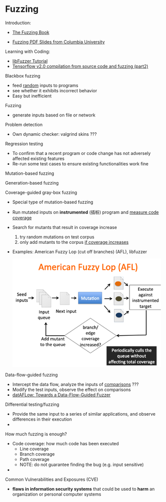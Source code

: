 # Fuzzing

Introduction:

- [The Fuzzing Book](https://www.fuzzingbook.org/html/Fuzzer.html)

- [Fuzzing PDF Slides from Columbia University](https://www.cs.columbia.edu/~suman/security_2/fuzzing.pdf)

Learning with Coding:

- [libFuzzer Tutorial](https://github.com/google/fuzzing/blob/master/tutorial/libFuzzerTutorial.md)
- [Tensorflow v2.0 compilation from source code and fuzzing (part2)](https://dongshuaike.github.io/tensorflow/2020/06/26/Tensorflow_v2.0_compilation_and_fuzzing_part_2.html)



Blackbox fuzzing

- feed <u>random</u> inputs to programs
- see whether it exhibits incorrect behavior
- Easy but inefficient

Fuzzing

- generate inputs based on file or network

Problem detection

- Own dynamic checker: valgrind skins ???

Regression testing

- To confirm that a recent program or code change has not adversely affected existing features
- Re-run some test cases to ensure existing functionalities work fine



Mutation-based fuzzing

Generation-based fuzzing

Coverage-guided gray-box fuzzing

- Special type of mutation-based fuzzing

- Run mutated inputs on **instrumented** (插桩) program and <u>measure code coverage</u>

- Search for mutants that result in coverage increase

    1) try random mutations on test corpus
    2) only add mutants to the corpus <u>if coverage increases</u>

- Examples: American Fuzzy Lop (cut off branches) (AFL), libfuzzer

    ![image-20220805153846935](fuzzing.assets/image-20220805153846935.png)

Data-flow-guided fuzzing

- Intercept the data flow, analyze the inputs of <u>comparisons</u> ???
- Modify the test inputs, observe the effect on comparisons
- [datAFLow: Towards a Data-Flow-Guided Fuzzer](https://www.ndss-symposium.org/wp-content/uploads/fuzzing2022_23001_paper.pdf)

Differential testing/fuzzing

- Provide the same input to a series of similar applications,  and observe differences in their execution
- 

How much fuzzing is enough?

- Code coverage: how much code has been executed
    - Line coverage
    - Branch coverage
    - Path coverage
    - NOTE: do not guarantee finding the bug (e.g. input sensitive)
- 



Common Vulnerabilities and Exposures (CVE)

- **flaws in information security systems** that could be used to **harm** an organization or personal computer systems

